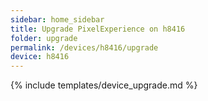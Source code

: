 ```yaml
---
sidebar: home_sidebar
title: Upgrade PixelExperience on h8416
folder: upgrade
permalink: /devices/h8416/upgrade
device: h8416
---
```

{% include templates/device_upgrade.md %}
